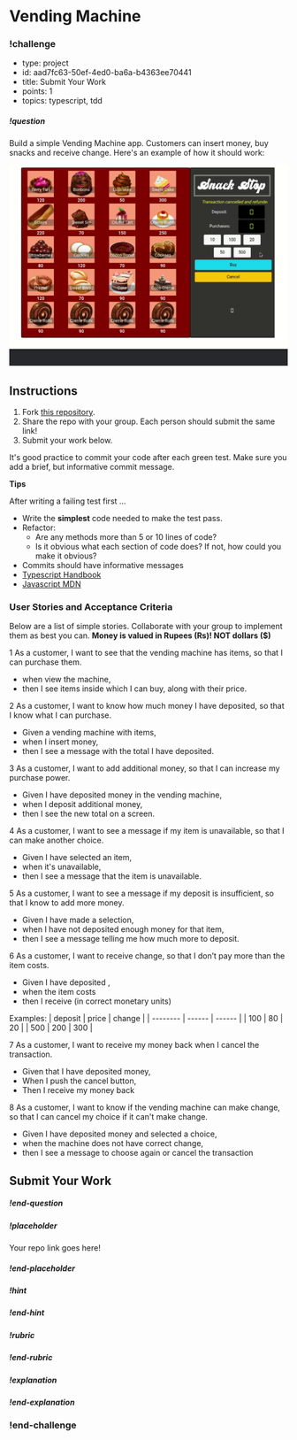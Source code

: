 # Vending Machine
<!--BEGIN CHALLENGE-->

### !challenge

* type: project
* id: aad7fc63-50ef-4ed0-ba6a-b4363ee70441
* title: Submit Your Work
* points: 1
* topics: typescript, tdd

##### !question

Build a simple Vending Machine app. Customers can insert money, buy snacks and receive change. Here's an example of how it should work:

![machine demo](../assets/vendingMachine_demo.gif)

## Instructions

1. Fork [this repository](https://github.com/gSchool/vending-machine-ts).
1. Share the repo with your group. Each person should submit the same link!
1. Submit your work below.

It's good practice to commit your code after each green test. Make sure you add a brief, but informative commit message.

**Tips**

After writing a failing test first ...

- Write the **simplest** code needed to make the test pass. 
- Refactor: 
    - Are any methods more than 5 or 10 lines of code?
    - Is it obvious what each section of code does? If not, how could you make it obvious?
- Commits should have informative messages
- [Typescript Handbook](https://www.typescriptlang.org/docs/handbook)
- [Javascript MDN](https://developer.mozilla.org/en-US/docs/Web/JavaScript/Reference/Functions/get)


### User Stories and Acceptance Criteria

Below are a list of simple stories. Collaborate with your group to implement them as best you can. **Money is valued in Rupees (Rs)! NOT dollars ($)**

1 As a customer, I want to see that the vending machine has items, so that I can purchase them.
- when view the machine,
- then I see items inside which I can buy, along with their price.

2 As a customer, I want to know how much money I have deposited, so that I know what I can purchase.
- Given a vending machine with items, 
- when I insert money, 
- then I see a message with the total I have deposited.

3 As a customer, I want to add additional money, so that I can increase my purchase power.
- Given I have deposited money in the vending machine,
- when I deposit additional money,
- then I see the new total on a screen. 

4 As a customer, I want to see a message if my item is unavailable, so that I can make another choice.
- Given I have selected an item, 
- when it's unavailable, 
- then I see a message that the item is unavailable.

5 As a customer, I want to see a message if my deposit is insufficient, so that I know to add more money.
- Given I have made a selection, 
- when I have not deposited enough money for that item, 
- then I see a message telling me how much more to deposit.

6 As a customer, I want to receive change, so that I don’t pay more than the item costs.
- Given I have deposited <deposit>, 
- when the item costs <price> 
- then I receive <change> (in correct monetary units)

Examples:
|  deposit |  price | change |
| -------- | ------ | ------ |
|    100   |   80   |   20   | 
|    500   |   200  |   300  | 

7 As a customer, I want to receive my money back when I cancel the transaction.
- Given that I have deposited money,
- When I push the cancel button,
- Then I receive my money back

8 As a customer, I want to know if the vending machine can make change, so that I can cancel my choice if it can't make change.
- Given I have deposited money and selected a choice, 
- when the machine does not have correct change, 
- then I see a message to choose again or cancel the transaction


## Submit Your Work 

##### !end-question

##### !placeholder

Your repo link goes here!

##### !end-placeholder

<!--optional-->
##### !hint

##### !end-hint

<!--optional, checkpoints only-->
##### !rubric

##### !end-rubric

<!--optional-->
##### !explanation

##### !end-explanation

### !end-challenge

<!--END CHALLENGE-->